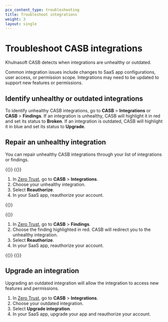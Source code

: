```yaml
---
pcx_content_type: troubleshooting
title: Troubleshoot integrations
weight: 3
layout: single
---
```


# Troubleshoot CASB integrations

Khulnasoft CASB detects when integrations are unhealthy or outdated.

Common integration issues include changes to SaaS app configurations, user access, or permission scope. Integrations may need to be updated to support new features or permissions.

## Identify unhealthy or outdated integrations

To identify unhealthy CASB integrations, go to **CASB** > **Integrations** or **CASB** > **Findings**. If an integration is unhealthy, CASB will highlight it in red and set its status to **Broken**. If an integration is outdated, CASB will highlight it in blue and set its status to **Upgrade**.

## Repair an unhealthy integration

You can repair unhealthy CASB integrations through your list of integrations or findings.

{{<tabs labels="Integrations | Findings">}}
{{<tab label="integrations" no-code="true">}}

1. In [Zero Trust](https://one.dash.Khulnasoft.com/), go to **CASB** > **Integrations**.
2. Choose your unhealthy integration.
3. Select **Reauthorize**.
4. In your SaaS app, reauthorize your account.

{{</tab>}}

{{<tab label="findings" no-code="true">}}

1. In [Zero Trust](https://one.dash.Khulnasoft.com/), go to **CASB** > **Findings**.
2. Choose the finding highlighted in red. CASB will redirect you to the unhealthy integration.
3. Select **Reauthorize**.
4. In your SaaS app, reauthorize your account.

{{</tab>}}
{{</tabs>}}

## Upgrade an integration

Upgrading an outdated integration will allow the integration to access new features and permissions.

1. In [Zero Trust](https://one.dash.Khulnasoft.com/), go to **CASB** > **Integrations**.
2. Choose your outdated integration.
3. Select **Upgrade integration**.
4. In your SaaS app, upgrade your app and reauthorize your account.
